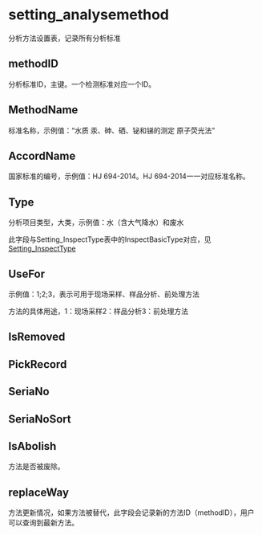 # setting_analysemethod

分析方法设置表，记录所有分析标准

## methodID

分析标准ID，主键。一个检测标准对应一个ID。

## MethodName

标准名称，示例值：“水质 汞、砷、硒、铋和锑的测定 原子荧光法”

## AccordName

国家标准的编号，示例值：HJ 694-2014。HJ 694-2014一一对应标准名称。

## Type

分析项目类型，大类，示例值：水（含大气降水）和废水

此字段与Setting_InspectType表中的InspectBasicType对应，见[Setting_InspectType](Setting_InspectType检测项目类别分类.md/#InspectBasicType)

## UseFor

示例值：1;2;3，表示可用于现场采样、样品分析、前处理方法

方法的具体用途，1：现场采样2：样品分析3：前处理方法

## IsRemoved

## PickRecord

## SeriaNo

## SeriaNoSort

## IsAbolish

方法是否被废除。

## replaceWay

方法更新情况，如果方法被替代，此字段会记录新的方法ID（methodID），用户可以查询到最新方法。





















